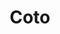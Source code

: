 ---
title: "Coto"
url: /ciudad-autonoma-de-buenos-aires/coto-avenida-independencia/
shop: supermercado
---